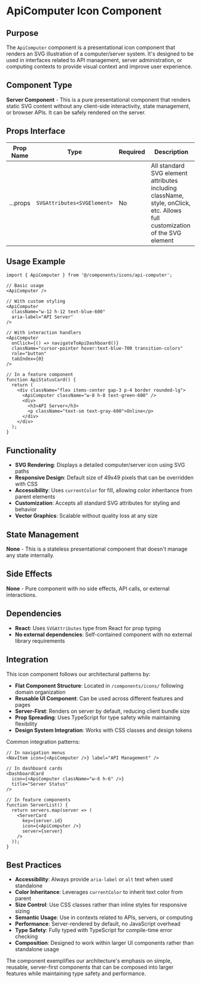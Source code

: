 # ApiComputer Icon Component

## Purpose
The `ApiComputer` component is a presentational icon component that renders an SVG illustration of a computer/server system. It's designed to be used in interfaces related to API management, server administration, or computing contexts to provide visual context and improve user experience.

## Component Type
**Server Component** - This is a pure presentational component that renders static SVG content without any client-side interactivity, state management, or browser APIs. It can be safely rendered on the server.

## Props Interface

| Prop Name | Type | Required | Description |
|-----------|------|----------|-------------|
| ...props | `SVGAttributes<SVGElement>` | No | All standard SVG element attributes including className, style, onClick, etc. Allows full customization of the SVG element |

## Usage Example

```tsx
import { ApiComputer } from '@/components/icons/api-computer';

// Basic usage
<ApiComputer />

// With custom styling
<ApiComputer 
  className="w-12 h-12 text-blue-600" 
  aria-label="API Server"
/>

// With interaction handlers
<ApiComputer 
  onClick={() => navigateToApiDashboard()}
  className="cursor-pointer hover:text-blue-700 transition-colors"
  role="button"
  tabIndex={0}
/>

// In a feature component
function ApiStatusCard() {
  return (
    <div className="flex items-center gap-3 p-4 border rounded-lg">
      <ApiComputer className="w-8 h-8 text-green-600" />
      <div>
        <h3>API Server</h3>
        <p className="text-sm text-gray-600">Online</p>
      </div>
    </div>
  );
}
```

## Functionality
- **SVG Rendering**: Displays a detailed computer/server icon using SVG paths
- **Responsive Design**: Default size of 49x49 pixels that can be overridden with CSS
- **Accessibility**: Uses `currentColor` for fill, allowing color inheritance from parent elements
- **Customization**: Accepts all standard SVG attributes for styling and behavior
- **Vector Graphics**: Scalable without quality loss at any size

## State Management
**None** - This is a stateless presentational component that doesn't manage any state internally.

## Side Effects
**None** - Pure component with no side effects, API calls, or external interactions.

## Dependencies
- **React**: Uses `SVGAttributes` type from React for prop typing
- **No external dependencies**: Self-contained component with no external library requirements

## Integration
This icon component follows our architectural patterns by:

- **Flat Component Structure**: Located in `/components/icons/` following domain organization
- **Reusable UI Component**: Can be used across different features and pages
- **Server-First**: Renders on server by default, reducing client bundle size
- **Prop Spreading**: Uses TypeScript for type safety while maintaining flexibility
- **Design System Integration**: Works with CSS classes and design tokens

Common integration patterns:
```tsx
// In navigation menus
<NavItem icon={<ApiComputer />} label="API Management" />

// In dashboard cards
<DashboardCard 
  icon={<ApiComputer className="w-6 h-6" />}
  title="Server Status"
/>

// In feature components
function ServerList() {
  return servers.map(server => (
    <ServerCard 
      key={server.id}
      icon={<ApiComputer />}
      server={server}
    />
  ));
}
```

## Best Practices
- **Accessibility**: Always provide `aria-label` or `alt` text when used standalone
- **Color Inheritance**: Leverages `currentColor` to inherit text color from parent
- **Size Control**: Use CSS classes rather than inline styles for responsive sizing
- **Semantic Usage**: Use in contexts related to APIs, servers, or computing
- **Performance**: Server-rendered by default, no JavaScript overhead
- **Type Safety**: Fully typed with TypeScript for compile-time error checking
- **Composition**: Designed to work within larger UI components rather than standalone usage

The component exemplifies our architecture's emphasis on simple, reusable, server-first components that can be composed into larger features while maintaining type safety and performance.